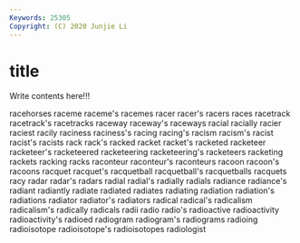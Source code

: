 ```yaml
---
Keywords: 25305
Copyright: (C) 2020 Junjie Li
---
```


# title

Write contents here!!!

racehorses 
raceme
raceme's 
racemes 
racer 
racer's 
racers 
races 
racetrack 
racetrack's 
racetracks 
raceway
raceway's 
raceways 
racial 
racially 
racier 
raciest 
racily 
raciness 
raciness's 
racing
racing's 
racism 
racism's 
racist 
racist's 
racists 
rack 
rack's 
racked 
racket
racket's 
racketed 
racketeer 
racketeer's 
racketeered 
racketeering 
racketeering's 
racketeers 
racketing 
rackets
racking 
racks 
raconteur 
raconteur's 
raconteurs 
racoon 
racoon's 
racoons 
racquet 
racquet's
racquetball 
racquetball's 
racquetballs 
racquets 
racy 
radar 
radar's 
radars 
radial 
radial's
radially 
radials 
radiance 
radiance's 
radiant 
radiantly 
radiate 
radiated 
radiates 
radiating
radiation 
radiation's 
radiations 
radiator 
radiator's 
radiators 
radical 
radical's 
radicalism 
radicalism's
radically 
radicals 
radii 
radio 
radio's 
radioactive 
radioactivity 
radioactivity's 
radioed 
radiogram
radiogram's 
radiograms 
radioing 
radioisotope 
radioisotope's 
radioisotopes 
radiologist 
